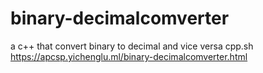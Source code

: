 # binary-decimalcomverter
a c++ that convert binary to decimal and vice versa
cpp.sh
https://apcsp.yichenglu.ml/binary-decimalcomverter.html
